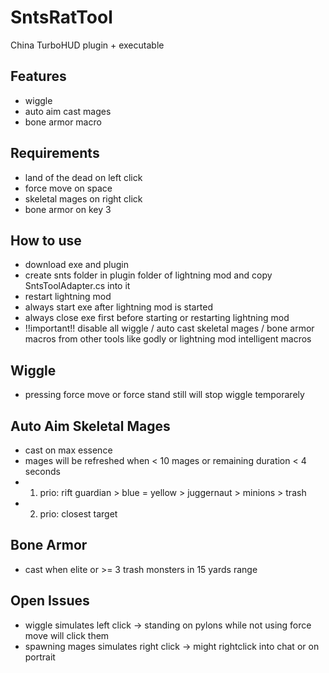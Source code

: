 # SntsRatTool
China TurboHUD plugin + executable

## Features

- wiggle
- auto aim cast mages
- bone armor macro

## Requirements

- land of the dead on left click
- force move on space
- skeletal mages on right click
- bone armor on key 3

## How to use

- download exe and plugin
- create snts folder in plugin folder of lightning mod and copy SntsToolAdapter.cs into it
- restart lightning mod
- always start exe after lightning mod is started
- always close exe first before starting or restarting lightning mod
- !!important!! disable all wiggle / auto cast skeletal mages / bone armor macros from other tools like godly or lightning mod intelligent macros

## Wiggle

- pressing force move or force stand still will stop wiggle temporarely

## Auto Aim Skeletal Mages
- cast on max essence
- mages will be refreshed when < 10 mages or remaining duration < 4 seconds
- 1. prio: rift guardian > blue = yellow > juggernaut > minions > trash
- 2. prio: closest target

## Bone Armor
- cast when elite or >= 3 trash monsters in 15 yards range

## Open Issues

- wiggle simulates left click -> standing on pylons while not using force move will click them
- spawning mages simulates right click -> might rightclick into chat or on portrait
